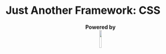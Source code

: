 # Just Another Framework: CSS 

<p align="center">
  <strong>Powered by</strong><br />
  <img src="http://stylus-lang.com/img/stylus-logo.svg" width="11%" />
</p>
